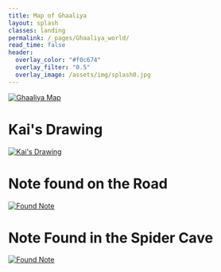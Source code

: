 ```yaml
---
title: Map of Ghaaliya
layout: splash
classes: landing
permalink: /_pages/Ghaaliya_world/
read_time: false
header:
  overlay_color: "#f0c674"
  overlay_filter: "0.5"
  overlay_image: /assets/img/splash0.jpg
---
```


[![Ghaaliya Map](\DrunkardsNDimwits\assets\img\Ghaaliya.png)](\DrunkardsNDimwits\assets\img\Ghaaliya_crop.png)

# Kai's Drawing

[![Kai's Drawing](\DrunkardsNDimwits\assets\img\Kai_Drawing.png)](\DrunkardsNDimwits\assets\img\Kai_Drawing.png)
# Note found on the Road

[![Found Note](\DrunkardsNDimwits\assets\img\Note_Road.png)](\DrunkardsNDimwits\assets\img\Note_Road.png)

# Note Found in the Spider Cave

[![Found Note](\DrunkardsNDimwits\assets\img\Note_Cave.png)](\DrunkardsNDimwits\assets\img\Note_Cave.png)
